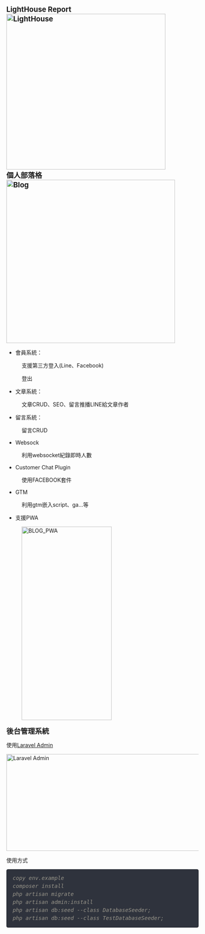 <div class="title"><span style="font-size: 14pt;"><strong>LightHouse Report&nbsp;</strong></span></div>
<div class="title"><span style="font-size: 14pt;"><strong></strong></span></div>
<div class="title"><span style="font-size: 14pt;"><strong><img src="https://roy.usongrat.tw/storage/images/2022/08/06/messageImage_1659764867494.jpg" width="417" height="408" alt="LightHouse" /></strong></span></div>
<div class="title"><span style="font-size: 14pt;"><strong></strong></span></div>
<div class="title"><span style="font-size: 14pt;"><strong>個人部落格</strong></span></div>
<div class="title"><span style="font-size: 14pt;"><strong></strong></span></div>
<div class="title"><span style="font-size: 14pt;"><strong><img src="https://roy.usongrat.tw/storage/images/2022/08/06/1659764501544.jpg" width="442" height="428" alt="Blog" /></strong></span></div>
<div class="title"><span style="font-size: 14pt;"><strong></strong></span></div>
<ul>
<li>會員系統：</li>
</ul>
<p style="padding-left: 40px;">支援第三方登入(Line、Facebook)</p>
<p style="padding-left: 40px;">登出</p>
<ul>
<li>文章系統：</li>
</ul>
<p style="padding-left: 40px;">文章CRUD、SEO、留言推播LINE給文章作者</p>
<ul>
<li>留言系統：</li>
</ul>
<p style="padding-left: 40px;">留言CRUD</p>
<ul>
<li>Websock</li>
</ul>
<p style="padding-left: 40px;">利用websocket紀錄即時人數</p>
<ul>
<li>Customer Chat Plugin</li>
</ul>
<p style="padding-left: 40px;">使用FACEBOOK套件</p>
<ul>
<li>GTM</li>
</ul>
<p style="padding-left: 40px;">利用gtm嵌入script、ga...等</p>
<ul>
<li>支援PWA</li>
</ul>
<p style="padding-left: 40px;"><img src="https://roy.usongrat.tw/storage/images/2022/08/06/1085565.jpg" width="236" height="507" alt="BLOG_PWA" /></p>
<div class="title"><span style="font-size: 14pt;"><strong>後台管理系統</strong></span></div>
<p>使用<a href="https://laravel-admin.org/" title="Laravel Admin" target="_blank" rel="noopener">Laravel Admin</a></p>
<p><img src="https://roy.usongrat.tw/storage/images/2022/08/06/1659764238770.jpg" width="514" height="254" alt="Laravel Admin" /></p>
<p>使用方式</p>
<pre style="box-sizing: border-box; -webkit-font-smoothing: antialiased; background: #2f333d; font-family: Menlo, Monaco, monospace; line-height: 21px; margin-bottom: 1.5em; overflow: auto; padding: 12.3438px 15.4219px; border: 1px solid #292c33; border-radius: 4px; color: #d2d2d2; font-size: 14px;"><span style="color: #d2d2d2; font-family: Menlo, Monaco, monospace;"><span style="font-size: 14px;"><span style="color: #d2d2d2; font-family: Menlo, Monaco, monospace;"><span style="font-size: 14px;"><span style="color: #d2d2d2; font-family: Menlo, Monaco, monospace;"><span style="font-size: 14px;"><span style="color: #99968b; font-family: Menlo, Monaco, monospace;"><span style="font-size: 14px;"><i>copy env.example
composer install
php artisan migrate
php artisan admin:install
php artisan db:seed --class DatabaseSeeder; 
php artisan db:seed --class TestDatabaseSeeder;</i></span></span><span style="color: #d2d2d2; font-family: Menlo, Monaco, monospace;"><span style="font-size: 14px;"><br /></span></span></span></span></span></span></span></span></pre>
